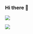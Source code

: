 ### Hi there 👋

![](https://hit.yhype.me/github/profile?label=Profile+views?user_id=10767713&color=green)

![](https://komarev.com/ghpvc/?username=abbasfisal)

<!--
**abbasfisal/abbasfisal** is a ✨ _special_ ✨ repository because its `README.md` (this file) appears on your GitHub profile.

Here are some ideas to get you started:

- 🔭 I’m currently working on ...
- 🌱 I’m currently learning ...
- 👯 I’m looking to collaborate on ...
- 🤔 I’m looking for help with ...
- 💬 Ask me about ...
- 📫 How to reach me: ...
- 😄 Pronouns: ...
- ⚡ Fun fact: ...
-->
